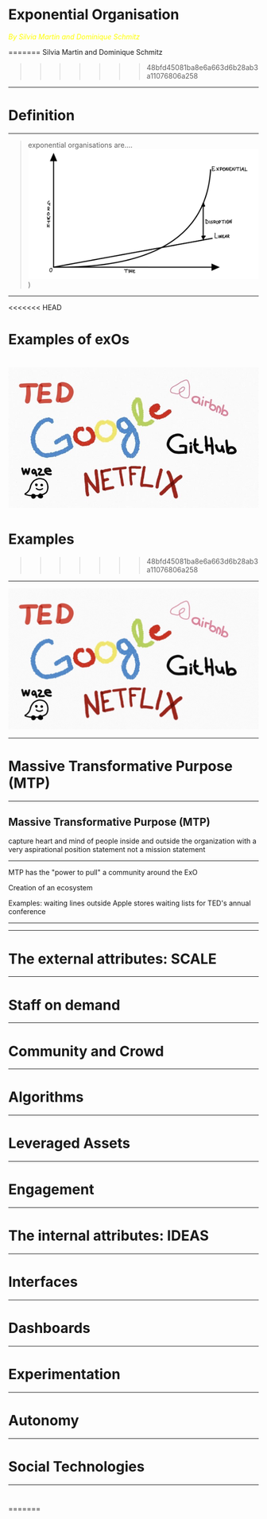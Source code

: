 # Exponential Organisation

<span style="color:yellow">*By Silvia Martin and Dominique Schmitz*</span>

=======
Silvia Martin and Dominique Schmitz
>>>>>>> 48bfd45081ba8e6a663d6b28ab3a11076806a258


---

# Definition

---

> exponential organisations are....
> ![Exponential development](IMG_0777.jpg))

---
<<<<<<< HEAD
# Examples of exOs
![Examples](MicrosoftTeams-image2.jpg)
=======

# Examples
>>>>>>> 48bfd45081ba8e6a663d6b28ab3a11076806a258

---

![Examples](MicrosoftTeams-image.png)

---

# Massive Transformative Purpose (MTP)

---

## Massive Transformative Purpose (MTP)

capture heart and mind of people inside and outside the organization with a very aspirational position statement
not a mission statement

---

MTP has the "power to pull" a community around the ExO

Creation of an ecosystem

Examples:
waiting lines outside Apple stores
waiting lists for TED's annual conference

---

---

# The external attributes: SCALE

---

# Staff on demand

---

# Community and Crowd

---

# Algorithms

---

# Leveraged Assets

---

# Engagement

---

# The internal attributes: IDEAS

---

# Interfaces

---

# Dashboards

---

# Experimentation

---

# Autonomy

---

# Social Technologies

---

#

=======
